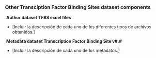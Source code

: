 ### Other Transciption Factor Binding Sites dataset components

​	__Author dataset TFBS excel files__
  - [Incluir la descripción de cada uno de los diferentes tipos de archivos obtenidos.] 

      

​	__Metadata dataset Transcription Factor Binding Site v#.#__

  - [Incluir la descripción de cada uno de los metadatos.] 
